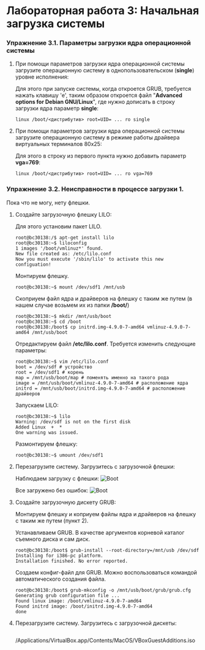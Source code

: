 # Лабораторная работа 3: Начальная загрузка системы

### Упражнение 3.1. Параметры загрузки ядра операционной системы

1. При помощи параметров загрузки ядра операционной системы загрузите операционную систему в однопользовательском (**single**) уровне исполнения:
   
    Для этого при запуске системы, когда откроется GRUB, требуется нажать клавишу 'e', таким образом откроется файл "**Advanced options for Debian GNU/Linux**", где нужно дописать в строку загрузки ядра параметр **single**:
   
    ```console
    linux /boot/<дистрибутив> root=UID= ... ro single
    ```  

2. При помощи параметров загрузки ядра операционной системы загрузите операционную систему в режиме работы драйвера виртуальных терминалов 80x25:
    
    Для этого в строку из первого пункта нужно добавить параметр **vga=769**:

    ```console
    linux /boot/<дистрибутив> root=UID= ... ro vga=769
    ``` 

### Упражнение 3.2. Неисправности в процессе загрузки 1. 

Пока что не могу, нету флешки.

1. Создайте загрузочную флешку LILO:

    Для этого установим пакет LILO.
    ```console
    root@bc30138:/$ apt-get install lilo 
    root@bc30138:~$ liloconfig
    1 images '/boot/vmlinuz*' found.
    New file created as: /etc/lilo.conf 
    Now you must execute '/sbin/lilo' to activate this new configuation!
    ```

    Монтируем флешку. 

    ```console
    root@bc30138:~$ mount /dev/sdf1 /mnt/usb
    ```

    Скоприуем файл ядра и драйверов на флешку с таким же путем (в нашем случае возьмем их из папки **/boot/**)

    ```console
    root@bc30138:~$ mkdir /mnt/usb/boot
    root@bc30138:~$ cd /boot
    root@bc30138:/boot$ cp initrd.img-4.9.0-7-amd64 vmlinuz-4.9.0-7-amd64 /mnt/usb/boot
    ```

    Отредактируем файл **/etc/lilo.conf**. Требуется изменить следующие параметры: 
    ```console
    root@bc30138:~$ vim /etc/lilo.conf
    boot = /dev/sdf # устройство
    root = /dev/sdf1 # корень
    map = /mnt/usb/boot/map # поменять именно на такого рода
    image = /mnt/usb/boot/vmlinuz-4.9.0-7-amd64 # расположение ядра
    initrd = /mnt/usb/boot/initrd.img-4.9.0-7-amd64 # расположение драйверов
    ```

    Запускаем LILO:
    ```console
    root@bc30138:~$ lilo
    Warning: /dev/sdf is not on the first disk
    Added Linux  +  *
    One warning was issued.
    ```

    Размонтируем флешку: 

    ```console
    root@bc30138:~$ umount /dev/sdf1
    ```

2. Перезагрузите систему. Загрузитесь с загрузочной флешки:
    
    Наблюдаем загрузку с флешки:
    ![Boot](https://raw.githubusercontent.com/BC30138/Studying/master/ADMIN/Labs/Screens/boot.png)

    Все загружено без ошибок:
    ![Boot](https://github.com/BC30138/Studying/blob/master/ADMIN/Labs/Screens/bootend.png?raw=true)

3. Создайте загрузочную дискету GRUB:
   
    Монтируем флешку и коприуем файлы ядра и драйверов на флешку с таким же путем (пункт 2). 
   
    Устанавливаем GRUB. В качестве аргументов корневой каталог съемного диска и сам диск.
    ```console
    root@bc30138:/boot$ grub-install --root-directory=/mnt/usb /dev/sdf
    Installing for i386-pc platform.
    Installation finished. No error reported.
    ```

    Создаем конфиг-файл для GRUB. Можно воспользоваться командой автоматического создания файла.

    ```console
    root@bc30138:/boot$ grub-mkconfig -o /mnt/usb/boot/grub/grub.cfg
    Generating grub configuration file ...
    Found linux image: /boot/vmlinuz-4.9.0-7-amd64
    Found initrd image: /boot/initrd.img-4.9.0-7-amd64
    done
    ```
4. Перезагрузите систему. Загрузитесь с загрузочной дискеты:
   ```console
   ```

   /Applications/VirtualBox.app/Contents/MacOS/VBoxGuestAdditions.iso